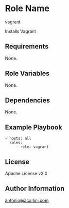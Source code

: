 Role Name
=========

vagrant

Installs Vagrant

Requirements
------------

None.

Role Variables
--------------

None.

Dependencies
------------

None.

Example Playbook
----------------

    - hosts: all
      roles:
         - role: vagrant

License
-------

Apache License v2.0

Author Information
------------------

antonio@acarlini.com

